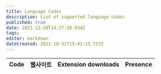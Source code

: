 ```yaml
---
title: Language Codes
description: List of supported language codes
published: true
date: 2021-12-20T14:27:18.034Z
tags:
editor: markdown
dateCreated: 2021-10-31T15:41:15.757Z
---
```


<table id="languages">
  <thead>
    <tr>
      <th style="text-align:left">Code</th>
      <th style="text-align:left">웹사이트</th>
      <th style="text-align:left">Extension downloads</th>
      <th style="text-align:left">Presence</th>
    </tr>
  </thead>
  <tbody>
  </tbody>
</table>
